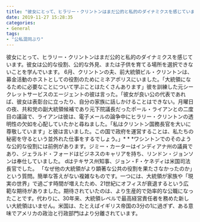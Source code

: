 ```yaml
---
title: "彼女にとって、ヒラリー・クリントンはまだ公的と私的のダイナミクスを感じています。"
date: 2019-11-27 15:28:35
categories:
- General
tags:
- "公私混同ぶり"
---
```


彼女にとって、ヒラリー・クリントンはまだ公的と私的のダイナミクスを感じています。彼女は公的な役割、公的な外見、または子供を育てる場所を選択できないことを学んでいます。 6月、クリントンの夫、前大統領ビル・クリントンは、募金活動のホストとしての役割のためにミネアポリスにいました。「大統領になるために必要なことについて学ぶことはたくさんあります」彼を訓練した元シークレットサービスのエージェントの彼は言った。「彼女が良い公の代表であれば、彼女は表彰台に立ったり、自分の家族に話しかけることはできない。月曜日の夜、共和党の副大統領候補であり元下院議長だったポール・ライアンとの二度目の議論で、ライアンは彼は、電子メールの論争中にヒラリー・クリントンの透明性の欠如を心配していたかと尋ねました。「私はクリントン国務長官を大いに尊敬しています」と彼は言いました。この国で政府を運営することは、私たちの秘密を守るという並外れた仕事をするでしょう。」* * *ワシントンでのそのような公的な役割には前例があります。ジミー・カーターはインディアナ州の議員であり、ジェラルド・フォードはビジネスのキャリアを持ち、リンドン・ジョンソンは奉仕していました。 dはテキサス州知事、ジョン・F・ケネディは米国司法長官でした。 「なぜ他の大統領がより顕著な公共の役割を果たさなかったのか」という質問。簡単な答えがない複雑なものです。一つには、大統領が家族や「現実の世界」で過ごす時間が増えたため、21世紀にオフィスが衰退するという広範な期待がありました。期待されていたのは、より生産的で効率的な公職になったことです。代わりに、30年来、大統領レベルで最高経営責任者を務めた新しい大統領はいません。米国は、たとえばイギリス帝国の3分の1に過ぎず、ある意味でアメリカの政治と行政部門はより分離されています。
